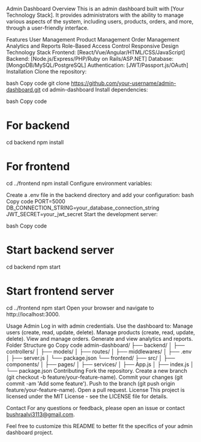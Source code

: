 Admin Dashboard
Overview
This is an admin dashboard built with [Your Technology Stack]. It provides administrators with the ability to manage various aspects of the system, including users, products, orders, and more, through a user-friendly interface.

Features
User Management
Product Management
Order Management
Analytics and Reports
Role-Based Access Control
Responsive Design
Technology Stack
Frontend: [React/Vue/Angular/HTML/CSS/JavaScript]
Backend: [Node.js/Express/PHP/Ruby on Rails/ASP.NET]
Database: [MongoDB/MySQL/PostgreSQL]
Authentication: [JWT/Passport.js/OAuth]
Installation
Clone the repository:

bash
Copy code
git clone https://github.com/your-username/admin-dashboard.git
cd admin-dashboard
Install dependencies:

bash
Copy code
# For backend
cd backend
npm install

# For frontend
cd ../frontend
npm install
Configure environment variables:

Create a .env file in the backend directory and add your configuration:
bash
Copy code
PORT=5000
DB_CONNECTION_STRING=your_database_connection_string
JWT_SECRET=your_jwt_secret
Start the development server:

bash
Copy code
# Start backend server
cd backend
npm start

# Start frontend server
cd ../frontend
npm start
Open your browser and navigate to http://localhost:3000.

Usage
Admin
Log in with admin credentials.
Use the dashboard to:
Manage users (create, read, update, delete).
Manage products (create, read, update, delete).
View and manage orders.
Generate and view analytics and reports.
Folder Structure
go
Copy code
admin-dashboard/
├── backend/
│   ├── controllers/
│   ├── models/
│   ├── routes/
│   ├── middlewares/
│   ├── .env
│   ├── server.js
│   └── package.json
└── frontend/
    ├── src/
    │   ├── components/
    │   ├── pages/
    │   ├── services/
    │   ├── App.js
    │   ├── index.js
    │   └── package.json
Contributing
Fork the repository.
Create a new branch (git checkout -b feature/your-feature-name).
Commit your changes (git commit -am 'Add some feature').
Push to the branch (git push origin feature/your-feature-name).
Open a pull request.
License
This project is licensed under the MIT License - see the LICENSE file for details.

Contact
For any questions or feedback, please open an issue or contact bushraalvi3113@gmail.com.

Feel free to customize this README to better fit the specifics of your admin dashboard project.

